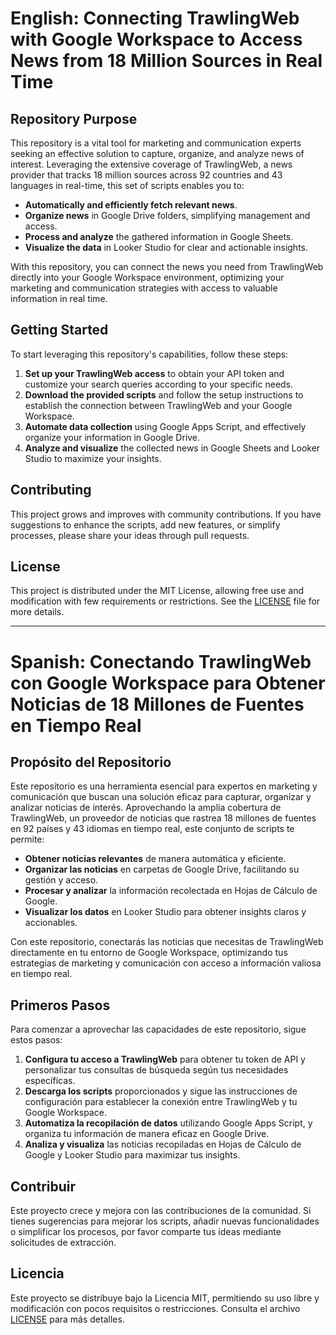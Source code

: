 # English: Connecting TrawlingWeb with Google Workspace to Access News from 18 Million Sources in Real Time

## Repository Purpose

This repository is a vital tool for marketing and communication experts seeking an effective solution to capture, organize, and analyze news of interest. Leveraging the extensive coverage of TrawlingWeb, a news provider that tracks 18 million sources across 92 countries and 43 languages in real-time, this set of scripts enables you to:

- **Automatically and efficiently fetch relevant news**.
- **Organize news** in Google Drive folders, simplifying management and access.
- **Process and analyze** the gathered information in Google Sheets.
- **Visualize the data** in Looker Studio for clear and actionable insights.

With this repository, you can connect the news you need from TrawlingWeb directly into your Google Workspace environment, optimizing your marketing and communication strategies with access to valuable information in real time.

## Getting Started

To start leveraging this repository's capabilities, follow these steps:

1. **Set up your TrawlingWeb access** to obtain your API token and customize your search queries according to your specific needs.
2. **Download the provided scripts** and follow the setup instructions to establish the connection between TrawlingWeb and your Google Workspace.
3. **Automate data collection** using Google Apps Script, and effectively organize your information in Google Drive.
4. **Analyze and visualize** the collected news in Google Sheets and Looker Studio to maximize your insights.

## Contributing

This project grows and improves with community contributions. If you have suggestions to enhance the scripts, add new features, or simplify processes, please share your ideas through pull requests.

## License

This project is distributed under the MIT License, allowing free use and modification with few requirements or restrictions. See the [LICENSE](LICENSE) file for more details.

---

# Spanish: Conectando TrawlingWeb con Google Workspace para Obtener Noticias de 18 Millones de Fuentes en Tiempo Real

## Propósito del Repositorio

Este repositorio es una herramienta esencial para expertos en marketing y comunicación que buscan una solución eficaz para capturar, organizar y analizar noticias de interés. Aprovechando la amplia cobertura de TrawlingWeb, un proveedor de noticias que rastrea 18 millones de fuentes en 92 países y 43 idiomas en tiempo real, este conjunto de scripts te permite:

- **Obtener noticias relevantes** de manera automática y eficiente.
- **Organizar las noticias** en carpetas de Google Drive, facilitando su gestión y acceso.
- **Procesar y analizar** la información recolectada en Hojas de Cálculo de Google.
- **Visualizar los datos** en Looker Studio para obtener insights claros y accionables.

Con este repositorio, conectarás las noticias que necesitas de TrawlingWeb directamente en tu entorno de Google Workspace, optimizando tus estrategias de marketing y comunicación con acceso a información valiosa en tiempo real.

## Primeros Pasos

Para comenzar a aprovechar las capacidades de este repositorio, sigue estos pasos:

1. **Configura tu acceso a TrawlingWeb** para obtener tu token de API y personalizar tus consultas de búsqueda según tus necesidades específicas.
2. **Descarga los scripts** proporcionados y sigue las instrucciones de configuración para establecer la conexión entre TrawlingWeb y tu Google Workspace.
3. **Automatiza la recopilación de datos** utilizando Google Apps Script, y organiza tu información de manera eficaz en Google Drive.
4. **Analiza y visualiza** las noticias recopiladas en Hojas de Cálculo de Google y Looker Studio para maximizar tus insights.

## Contribuir

Este proyecto crece y mejora con las contribuciones de la comunidad. Si tienes sugerencias para mejorar los scripts, añadir nuevas funcionalidades o simplificar los procesos, por favor comparte tus ideas mediante solicitudes de extracción.

## Licencia

Este proyecto se distribuye bajo la Licencia MIT, permitiendo su uso libre y modificación con pocos requisitos o restricciones. Consulta el archivo [LICENSE](LICENSE) para más detalles.
